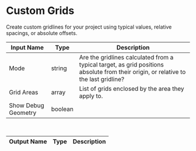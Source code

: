 

# Custom Grids

Create custom gridlines for your project using typical values, relative spacings, or absolute offsets.

|Input Name|Type|Description|
|---|---|---|
|Mode|string|Are the gridlines calculated from a typical target, as grid positions absolute from their origin, or relative to the last gridline?|
|Grid Areas|array|List of grids enclosed by the area they apply to.|
|Show Debug Geometry|boolean||


<br>

|Output Name|Type|Description|
|---|---|---|

